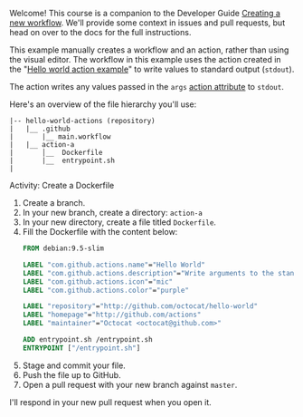 Welcome! This course is a companion to the Developer Guide [Creating a new workflow](https://developer.github.com/actions/creating-workflows/creating-a-new-workflow/). We'll provide some context in issues and pull requests, but head on over to the docs for the full instructions.

This example manually creates a workflow and an action, rather than using the visual editor. The workflow in this example uses the action created in the "[Hello world action example](https://developer.github.com/actions/creating-github-actions/creating-a-new-action/#hello-world-action-example)" to write values to standard output (`stdout`).

The action writes any values passed in the `args` [action attribute](https://developer.github.com/actions/creating-workflows/workflow-configuration-options#actions-attributes) to `stdout`.

Here's an overview of the file hierarchy you'll use:

```
|-- hello-world-actions (repository)
|   |__ .github
|       |__ main.workflow
|   |__ action-a
|       │__  Dockerfile
|       |__  entrypoint.sh  
|
```

Activity: Create a Dockerfile

1. Create a branch.
1. In your new branch, create a directory: `action-a`
1. In your new directory, create a file titled `Dockerfile`.
1. Fill the Dockerfile with the content below:
    ```Dockerfile
    FROM debian:9.5-slim

    LABEL "com.github.actions.name"="Hello World"
    LABEL "com.github.actions.description"="Write arguments to the standard output"
    LABEL "com.github.actions.icon"="mic"
    LABEL "com.github.actions.color"="purple"

    LABEL "repository"="http://github.com/octocat/hello-world"
    LABEL "homepage"="http://github.com/actions"
    LABEL "maintainer"="Octocat <octocat@github.com>"

    ADD entrypoint.sh /entrypoint.sh
    ENTRYPOINT ["/entrypoint.sh"]
    ```
1. Stage and commit your file.
1. Push the file up to GitHub.
1. Open a pull request with your new branch against `master`.

I'll respond in your new pull request when you open it.